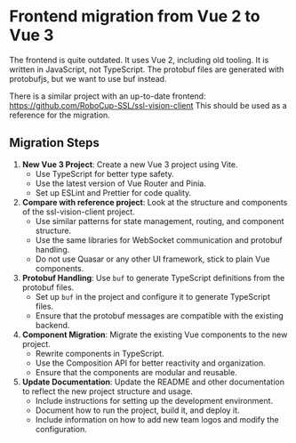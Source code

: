 # Frontend migration from Vue 2 to Vue 3

The frontend is quite outdated. It uses Vue 2, including old tooling. It is written in JavaScript, not TypeScript.
The protobuf files are generated with protobufjs, but we want to use buf instead.

There is a similar project with an up-to-date frontend: https://github.com/RoboCup-SSL/ssl-vision-client
This should be used as a reference for the migration.

## Migration Steps
1. **New Vue 3 Project**: Create a new Vue 3 project using Vite.
   - Use TypeScript for better type safety.
   - Use the latest version of Vue Router and Pinia.
   - Set up ESLint and Prettier for code quality.
2. **Compare with reference project**: Look at the structure and components of the ssl-vision-client project.
   - Use similar patterns for state management, routing, and component structure.
   - Use the same libraries for WebSocket communication and protobuf handling.
   - Do not use Quasar or any other UI framework, stick to plain Vue components.
3. **Protobuf Handling**: Use `buf` to generate TypeScript definitions from the protobuf files.
   - Set up `buf` in the project and configure it to generate TypeScript files.
   - Ensure that the protobuf messages are compatible with the existing backend.
4. **Component Migration**: Migrate the existing Vue components to the new project.
   - Rewrite components in TypeScript.
   - Use the Composition API for better reactivity and organization.
   - Ensure that the components are modular and reusable.
5. **Update Documentation**: Update the README and other documentation to reflect the new project structure and usage.
   - Include instructions for setting up the development environment.
   - Document how to run the project, build it, and deploy it.
   - Include information on how to add new team logos and modify the configuration.
